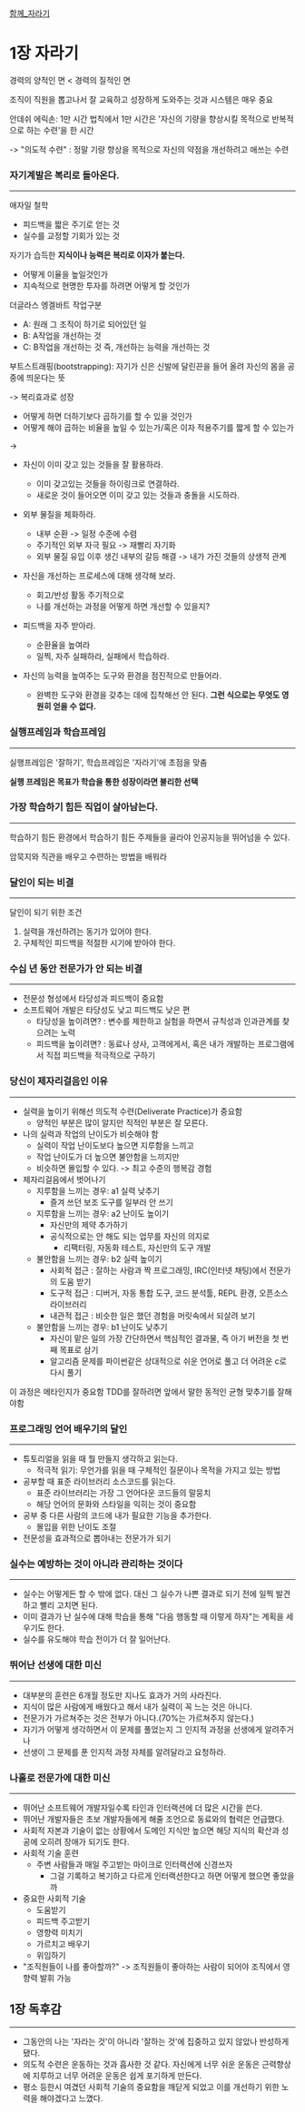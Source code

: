 [함께_자라기](..%2F%ED%95%A8%EA%BB%98_%EC%9E%90%EB%9D%BC%EA%B8%B0.md)


# 1장 자라기

경력의 양적인 면 < 경력의 질적인 면

조직이 직원을 뽑고나서 잘 교육하고 성장하게 도와주는 것과 시스템은 매우 중요

안데쉬 에릭손: 1만 시간 법칙에서 1만 시간은 '자신의 기량을 향상시킬 목적으로 반복적으로 하는 수련'을 한 시간

-> "의도적 수련" : 정말 기량 향상을 목적으로 자신의 약점을 개선하려고 애쓰는 수련

### 자기계발은 복리로 돌아온다.

---

애자일 철학
- 피드백을 짧은 주기로 얻는 것
- 실수를 교정할 기회가 있는 것

자기가 습득한 **지식이나 능력은 복리로 이자가 붙는다.**
- 어떻게 이율을 높일것인가
- 지속적으로 현명한 투자를 하려면 어떻게 할 것인가

더글라스 엥겔바트 작업구분
- A: 원래 그 조직이 하기로 되어있던 일
- B: A작업을 개선하는 것
- C: B작업을 개선하는 것 즉, 개선하는 능력을 개선하는 것

부트스트래핑(bootstrapping): 자기가 신은 신발에 달린끈을 들어 올려 자신의 몸을 공중에 띄운다는 뜻

-> 복리효과로 성장

- 어떻게 하면 더하기보다 곱하기를 할 수 있을 것인가
- 어떻게 해야 곱하는 비율을 높일 수 있는가/혹은 이자 적용주기를 짧게 할 수 있는가

->
- 자신이 이미 갖고 있는 것들을 잘 활용하라.
  - 이미 갖고있는 것들을 하이링크로 연결하라.
  - 새로운 것이 들어오면 이미 갖고 있는 것들과 충돌을 시도하라.
  

- 외부 물질을 체화하라.
  - 내부 순환 -> 일정 수준에 수렴
  - 주기적인 외부 자극 필요 -> 재빨리 자기화
  - 외부 물질 유입 이후 생긴 내부의 갈등 해결 -> 내가 가진 것들의 상생적 관계


- 자신을 개선하는 프로세스에 대해 생각해 보라.
  - 회고/반성 활동 주기적으로
  - 나를 개선하는 과정을 어떻게 하면 개선할 수 있을지?


- 피드백을 자주 받아라.
  - 순환율을 높여라
  - 일찍, 자주 실패하라, 실패에서 학습하라.


- 자신의 능력을 높여주는 도구와 환경을 점진적으로 만들어라.
  - 완벽한 도구와 환경을 갖추는 데에 집착해선 안 된다. **그런 식으로는 무엇도 영원히 얻을 수 없다.**
  
### 실행프레임과 학습프레임

---
실행프레임은 '잘하기', 학습프레임은 '자라기'에 초점을 맞춤

**실행 프레임은 목표가 학습을 통한 성장이라면 불리한 선택**


### 가장 학습하기 힘든 직업이 살아남는다.

---

학습하기 힘든 환경에서 학습하기 힘든 주제들을 골라야 인공지능을 뛰어넘을 수 있다.

암묵지와 직관을 배우고 수련하는 방법을 배워라

### 달인이 되는 비결

---
달인이 되기 위한 조건
1. 실력을 개선하려는 동기가 있어야 한다.
2. 구체적인 피드백을 적절한 시기에 받아야 한다.

### 수십 년 동안 전문가가 안 되는 비결

---
- 전문성 형성에서 타당성과 피드백이 중요함
- 소프트웨어 개발은 타당성도 낮고 피드백도 낮은 편
  - 타당성을 높이려면? : 변수를 제한하고 실험을 하면서 규칙성과 인과관계를 찾으려는 노력
  - 피드백을 높이려면? : 동료나 상사, 고객에게서, 혹은 내가 개발하는 프로그램에서 직접 피드백을 적극적으로 구하기

### 당신이 제자리걸음인 이유

---
- 실력을 높이기 위해선 의도적 수련(Deliverate Practice)가 중요함
  - 양적인 부분은 많이 알지만 직적인 부분은 잘 모른다.
- 나의 실력과 작업의 난이도가 비슷해야 함
  - 실력이 작업 난이도보다 높으면 지루함을 느끼고
  - 작업 난이도가 더 높으면 불안함을 느끼지만
  - 비슷하면 몰입할 수 있다. -> 최고 수준의 행복감 경험
- 제자리걸음에서 벗어나기
  - 지루함을 느끼는 경우: a1 실력 낮추기
    - 즐겨 쓰던 보조 도구를 일부러 안 쓰기
  - 지루함을 느끼는 경우: a2 난이도 높이기
    - 자신만의 제약 추가하기
    - 공식적으로는 안 해도 되는 업무를 자신의 의지로
      - 리팩터링, 자동화 테스트, 자신만의 도구 개발
  - 불안함을 느끼는 경우: b2 실력 높이기
    - 사회적 접근 : 잘하는 사람과 짝 프로그래밍, IRC(인터넷 채팅)에서 전문가의 도움 받기
    - 도구적 접근 : 디버거, 자동 통합 도구, 코드 분석툴, REPL 환경, 오픈소스 라이브러리
    - 내관적 접근 : 비슷한 일은 했던 경험을 머릿속에서 되살려 보기
  - 불안함을 느끼는 경우: b1 난이도 낮추기
    - 자신이 맡은 일의 가장 간단하면서 핵심적인 결과물, 즉 아기 버전을 첫 번째 목표로 삼기
    - 알고리즘 문제를 파이썬같은 상대적으로 쉬운 언어로 풀고 더 어려운 c로 다시 풀기
  
이 과정은 메타인지가 중요함
TDD를 잘하려면 앞에서 말한 동적인 균형 맞추기를 잘해야함

### 프로그래밍 언어 배우기의 달인

---
- 튜토리얼을 읽을 때 뭘 만들지 생각하고 읽는다.
  - 적극적 읽기: 무언가를 읽을 때 구체적인 질문이나 목적을 가지고 있는 방법
- 공부할 때 표준 라이브러리 소스코드를 읽는다.
  - 표준 라이브러리는 가장 그 언어다운 코드들의 말뭉치
  - 해당 언어의 문화와 스타일을 익히는 것이 중요함
- 공부 중 다른 사람의 코드에 내가 필요한 기능을 추가한다.
  - 몰입을 위한 난이도 조절
- 전문성을 효과적으로 뽑아내는 전문가가 되기

### 실수는 예방하는 것이 아니라 관리하는 것이다

---
- 실수는 어떻게든 할 수 밖에 없다. 대신 그 실수가 나쁜 결과로 되기 전에 일찍 발견하고 빨리 고치면 된다.
- 이미 결과가 난 실수에 대해 학습을 통해 "다음 행동할 때 이렇게 하자"는 계획을 세우기도 한다.
- 실수를 유도해야 학습 전이가 더 잘 일어난다.


### 뛰어난 선생에 대한 미신

---

- 대부분의 훈련은 6개월 정도만  지나도 효과가 거의 사라진다.
- 지식이 많은 사람에게 배웠다고 해서 내가 실력이 꼭 느는 것은 아니다.
- 전문가가 가르쳐주는 것은 전부가 아니다.(70%는 가르쳐주지 않는다.)
- 자기가 어떻게 생각하면서 이 문제를 풀었는지 그 인지적 과정을 선생에게 알려주거나
- 선생이 그 문제를 푼 인지적 과정 자체를 알려달라고 요청하라.

### 나홀로 전문가에 대한 미신

---

- 뛰어난 소프트웨어 개발자일수록 타인과 인터랙션에 더 많은 시간을 쓴다.
- 뛰어난 개발자들은 초보 개발자들에게 해줄 조언으로 동료와의 협력은 언급했다.
- 사회적 자본과 기술이 없는 상황에서 도메인 지식만 높으면 해당 지식의 확산과 성공에 오히려 장애가 되기도 한다.
- 사회적 기술 훈련
  - 주변 사람들과 매일 주고받는 마이크로 인터랙션에 신경쓰자
    - 그걸 기록하고 복기하고 다르게 인터랙션한다고 하면 어떻게 했으면 좋았을까
- 중요한 사회적 기술
  - 도움받기
  - 피드백 주고받기
  - 영향력 미치기
  - 가르치고 배우기
  - 위임하기
- "조직원들이 나를 좋아할까?" -> 조직원들이 좋아하는 사람이 되어야 조직에서 영향력 발휘 가능


## 1장 독후감

---

- 그동안의 나는 '자라는 것'이 아니라 '잘하는 것'에 집중하고 있지 않았나 반성하게 됐다.
- 의도적 수련은 운동하는 것과 흡사한 것 같다. 자신에게 너무 쉬운 운동은 근력향상에 지루하고 
너무 어려운 운동은 쉽게 포기하게 만든다.
- 평소 등한시 여겼던 사회적 기술의 중요함을 깨닫게 되었고 이를 개선하기 위한 노력을 해야겠다고 느꼈다.
